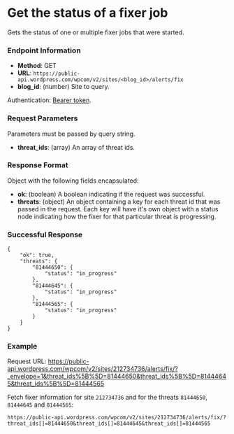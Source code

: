# Get the status of a fixer job

Gets the status of one or multiple fixer jobs that were started.

### Endpoint Information

- __Method__: GET
- __URL__: `https://public-api.wordpress.com/wpcom/v2/sites/<blog_id>/alerts/fix`
- __blog_id__: (number) Site to query.

Authentication: [Bearer token](/jetpack/reporting-endpoints/README.md).

### Request Parameters

Parameters must be passed by query string.

- __threat_ids__: (array) An array of threat ids.


### Response Format

Object with the following fields encapsulated:

- __ok__: (boolean) A boolean indicating if the request was successful.
- __threats__: (object) An object containing a key for each threat id that was passed in the request. Each key will have it's own object with a status node indicating how the fixer for that particular threat is progressing.

### Successful Response

```
{
	"ok": true,
	"threats": {
		"81444650": {
			"status": "in_progress"
		},
		"81444645": {
			"status": "in_progress"
		},
		"81444565": {
			"status": "in_progress"
		}
	}
}
```

### Example

Request URL: https://public-api.wordpress.com/wpcom/v2/sites/212734736/alerts/fix/?_envelope=1&threat_ids%5B%5D=81444650&threat_ids%5B%5D=81444645&threat_ids%5B%5D=81444565


Fetch fixer information for site `212734736` and for the threats `81444650`, `81444645` and `81444565`:

`https://public-api.wordpress.com/wpcom/v2/sites/212734736/alerts/fix/?threat_ids[]=81444650&threat_ids[]=81444645&threat_ids[]=81444565`
